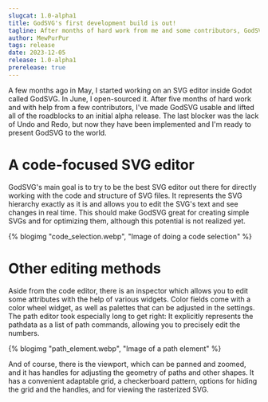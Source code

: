 ```yaml
---
slugcat: 1.0-alpha1
title: GodSVG's first development build is out!
tagline: After months of hard work from me and some contributors, GodSVG is finally usable and all roadblocks to an initial alpha release have been lifted. Time to present it to the world!
author: MewPurPur
tags: release
date: 2023-12-05
release: 1.0-alpha1
prerelease: true
---
```


A few months ago in May, I started working on an SVG editor inside Godot called GodSVG. In June, I open-sourced it. After five months of hard work and with help from a few contributors, I've made GodSVG usable and lifted all of the roadblocks to an initial alpha release. The last blocker was the lack of Undo and Redo, but now they have been implemented and I'm ready to present GodSVG to the world. 

# A code-focused SVG editor

GodSVG's main goal is to try to be the best SVG editor out there for directly working with the code and structure of SVG files. It represents the SVG hierarchy exactly as it is and allows you to edit the SVG's text and see changes in real time. This should make GodSVG great for creating simple SVGs and for optimizing them, although this potential is not realized yet.

{% blogimg "code_selection.webp", "Image of doing a code selection" %}

# Other editing methods

Aside from the code editor, there is an inspector which allows you to edit some attributes with the help of various widgets. Color fields come with a color wheel widget, as well as palettes that can be adjusted in the settings. The path editor took especially long to get right: It explicitly represents the pathdata as a list of path commands, allowing you to precisely edit the numbers.

{% blogimg "path_element.webp", "Image of a path element" %}

And of course, there is the viewport, which can be panned and zoomed, and it has handles for adjusting the geometry of paths and other shapes. It has a convenient adaptable grid, a checkerboard pattern, options for hiding the grid and the handles, and for viewing the rasterized SVG.
